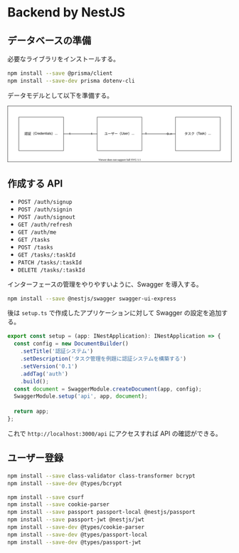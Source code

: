 # Backend by NestJS

## データベースの準備

必要なライブラリをインストールする。

```bash
npm install --save @prisma/client
npm install --save-dev prisma dotenv-cli
```

データモデルとして以下を準備する。

![](assets/modeling.drawio.svg)

## 作成する API

- `POST /auth/signup`
- `POST /auth/signin`
- `POST /auth/signout`
- `GET /auth/refresh`
- `GET /auth/me`
- `GET /tasks`
- `POST /tasks`
- `GET /tasks/:taskId`
- `PATCH /tasks/:taskId`
- `DELETE /tasks/:taskId`

インターフェースの管理をやりやすいように、Swagger を導入する。

```bash
npm install --save @nestjs/swagger swagger-ui-express
```

後は `setup.ts` で作成したアプリケーションに対して Swagger の設定を追加する。

```ts
export const setup = (app: INestApplication): INestApplication => {
  const config = new DocumentBuilder()
    .setTitle('認証システム')
    .setDescription('タスク管理を例題に認証システムを構築する')
    .setVersion('0.1')
    .addTag('auth')
    .build();
  const document = SwaggerModule.createDocument(app, config);
  SwaggerModule.setup('api', app, document);

  return app;
};
```

これで `http://localhost:3000/api` にアクセスすれば API の確認ができる。

## ユーザー登録

```bash
npm install --save class-validator class-transformer bcrypt
npm install --save-dev @types/bcrypt
```

```bash
npm install --save csurf
npm install --save cookie-parser
npm install --save passport passport-local @nestjs/passport
npm install --save passport-jwt @nestjs/jwt
npm install --save-dev @types/cookie-parser
npm install --save-dev @types/passport-local
npm install --save-dev @types/passport-jwt
```
